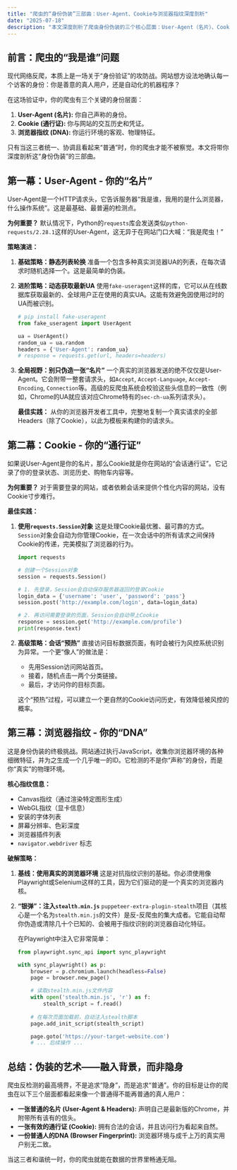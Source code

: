 ```yaml
---
title: "爬虫的“身份伪装”三部曲：User-Agent、Cookie与浏览器指纹深度剖析"
date: "2025-07-18"
description: "本文深度剖析了爬虫身份伪装的三个核心层面：User-Agent（名片）、Cookie（通行证）和浏览器指纹（DNA）。从基础原理到高级策略，教你如何构建一个无法被轻易识别的、高度拟人化的爬虫。"
---
```


## 前言：爬虫的“我是谁”问题

现代网络反爬，本质上是一场关于“身份验证”的攻防战。网站想方设法地确认每一个访客的身份：你是善意的真人用户，还是自动化的机器程序？

在这场验证中，你的爬虫有三个关键的身份层面：

1.  **User-Agent (名片):** 你自己声称的身份。
2.  **Cookie (通行证):** 你与网站的交互历史和凭证。
3.  **浏览器指纹 (DNA):** 你运行环境的客观、物理特征。

只有当这三者统一、协调且看起来“普通”时，你的爬虫才能不被察觉。本文将带你深度剖析这“身份伪装”的三部曲。

## 第一幕：User-Agent - 你的“名片”

User-Agent是一个HTTP请求头，它告诉服务器“我是谁，我用的是什么浏览器，什么操作系统”。这是最基础、最普遍的检测点。

**为何重要？**
默认情况下，Python的`requests`库会发送类似`python-requests/2.28.1`这样的User-Agent，这无异于在网站门口大喊：“我是爬虫！”

**策略演进：**

1.  **基础策略：静态列表轮换**
    准备一个包含多种真实浏览器UA的列表，在每次请求时随机选择一个。这是最简单的伪装。

2.  **进阶策略：动态获取最新UA**
    使用`fake-useragent`这样的库，它可以从在线数据库获取最新的、全球用户正在使用的真实UA。这能有效避免因使用过时的UA而被识别。

    ```python
    # pip install fake-useragent
    from fake_useragent import UserAgent

    ua = UserAgent()
    random_ua = ua.random
    headers = {'User-Agent': random_ua}
    # response = requests.get(url, headers=headers)
    ```

3.  **全局视野：别只伪造一张“名片”**
    一个真实的浏览器发送的绝不仅仅是User-Agent。它会附带一整套请求头，如`Accept`, `Accept-Language`, `Accept-Encoding`, `Connection`等。高级的反爬虫系统会校验这些头信息的一致性（例如，Chrome的UA就应该对应Chrome特有的`sec-ch-ua`系列请求头）。

    **最佳实践：** 从你的浏览器开发者工具中，完整地复制一个真实请求的全部Headers（除了Cookie），以此为模板来构建你的请求头。

## 第二幕：Cookie - 你的“通行证”

如果说User-Agent是你的名片，那么Cookie就是你在网站的“会话通行证”。它记录了你的登录状态、浏览历史、购物车内容等。

**为何重要？**
对于需要登录的网站，或者依赖会话来提供个性化内容的网站，没有Cookie寸步难行。

**最佳实践：**

1.  **使用`requests.Session`对象**
    这是处理Cookie最优雅、最可靠的方式。`Session`对象会自动为你管理Cookie，在一次会话中的所有请求之间保持Cookie的传递，完美模拟了浏览器的行为。

    ```python
    import requests

    # 创建一个Session对象
    session = requests.Session()

    # 1. 先登录，Session会自动保存服务器返回的登录Cookie
    login_data = {'username': 'user', 'password': 'pass'}
    session.post('http://example.com/login', data=login_data)

    # 2. 再访问需要登录的页面，Session会自动带上Cookie
    response = session.get('http://example.com/profile')
    print(response.text)
    ```

2.  **高级策略：会话“预热”**
    直接访问目标数据页面，有时会被行为风控系统识别为异常。一个更“像人”的做法是：
    *   先用Session访问网站首页。
    *   接着，随机点击一两个分类链接。
    *   最后，才访问你的目标页面。

    这个“预热”过程，可以建立一个更自然的Cookie访问历史，有效降低被风控的概率。

## 第三幕：浏览器指纹 - 你的“DNA”

这是身份伪装的终极挑战。网站通过执行JavaScript，收集你浏览器环境的各种细微特征，并为之生成一个几乎唯一的ID。它检测的不是你“声称”的身份，而是你“真实”的物理环境。

**核心指纹信息：**
*   Canvas指纹（通过渲染特定图形生成）
*   WebGL指纹（显卡信息）
*   安装的字体列表
*   屏幕分辨率、色彩深度
*   浏览器插件列表
*   `navigator.webdriver` 标志

**破解策略：**

1.  **基线：使用真实的浏览器环境**
    这是对抗指纹识别的基础。你必须使用像Playwright或Selenium这样的工具，因为它们驱动的是一个真实的浏览器内核。

2.  **“银弹”：注入`stealth.min.js`**
    `puppeteer-extra-plugin-stealth`项目（其核心是一个名为`stealth.min.js`的文件）是反-反爬虫的集大成者。它能自动帮你伪造或清除几十个已知的、会被用于指纹识别的浏览器自动化特征。

    在Playwright中注入它非常简单：

    ```python
    from playwright.sync_api import sync_playwright

    with sync_playwright() as p:
        browser = p.chromium.launch(headless=False)
        page = browser.new_page()

        # 读取stealth.min.js文件内容
        with open('stealth.min.js', 'r') as f:
            stealth_script = f.read()
        
        # 在每次页面加载前，自动注入stealth脚本
        page.add_init_script(stealth_script)

        page.goto('https://your-target-website.com')
        # ... 后续操作 ...
    ```

## 总结：伪装的艺术——融入背景，而非隐身

爬虫反检测的最高境界，不是追求“隐身”，而是追求“普通”。你的目标是让你的爬虫在以下三个层面都看起来像一个普通得不能再普通的真人用户：

*   **一张普通的名片 (User-Agent & Headers):** 声明自己是最新版的Chrome，并附带所有该有的信头。
*   **一张有效的通行证 (Cookie):** 拥有合法的会话，并且访问行为看起来自然。
*   **一份普通人的DNA (Browser Fingerprint):** 浏览器环境与成千上万的真实用户别无二致。

当这三者和谐统一时，你的爬虫就能在数据的世界里畅通无阻。
